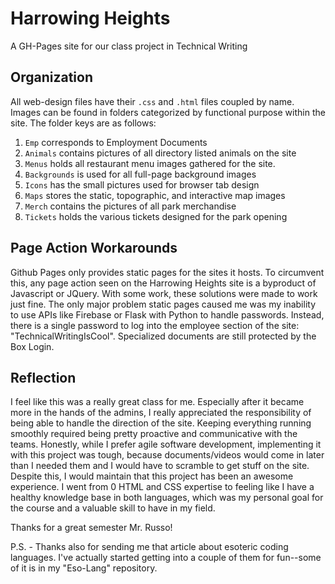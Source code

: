 # Harrowing Heights

A GH-Pages site for our class project in Technical Writing

## Organization

All web-design files have their `.css` and `.html` files coupled by name. Images can be found in folders categorized by functional purpose within the site. The folder keys are as follows:

1. `Emp` corresponds to Employment Documents
2. `Animals` contains pictures of all directory listed animals on the site
3. `Menus` holds all restaurant menu images gathered for the site.
4. `Backgrounds` is used for all full-page background images
5. `Icons` has the small pictures used for browser tab design
6. `Maps` stores the static, topographic, and interactive map images
7. `Merch` contains the pictures of all park merchandise
8. `Tickets` holds the various tickets designed for the park opening

## Page Action Workarounds

Github Pages only provides static pages for the sites it hosts. To circumvent this, any page action seen on the Harrowing Heights site is a byproduct of Javascript or JQuery. With some work, these solutions were made to work just fine. The only major problem static pages caused me was my inability to use APIs like Firebase or Flask with Python to handle passwords. Instead, there is a single password to log into the employee section of the site: "TechnicalWritingIsCool". Specialized documents are still protected by the Box Login.

## Reflection

I feel like this was a really great class for me. Especially after it became more in the hands of the admins, I really appreciated the responsibility of being able to handle the direction of the site. Keeping everything running smoothly required being pretty proactive and communicative with the teams. Honestly, while I prefer agile software development, implementing it with this project was tough, because documents/videos would come in later than I needed them and I would have to scramble to get stuff on the site. Despite this, I would maintain that this project has been an awesome experience. I went from 0 HTML and CSS expertise to feeling like I have a healthy knowledge base in both languages, which was my personal goal for the course and a valuable skill to have in my field.

Thanks for a great semester Mr. Russo!

P.S. - Thanks also for sending me that article about esoteric coding languages. I've actually started getting into a couple of them for fun--some of it is in my "Eso-Lang" repository.